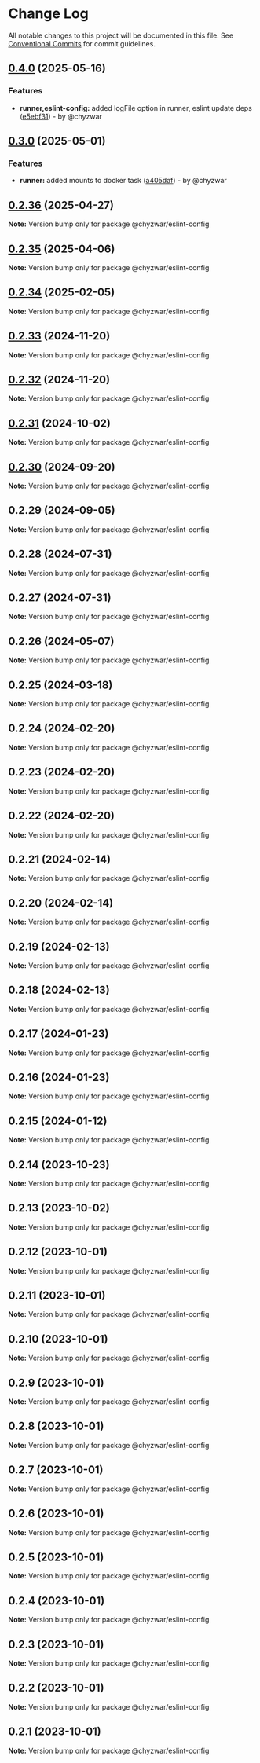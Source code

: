 # Change Log

All notable changes to this project will be documented in this file.
See [Conventional Commits](https://conventionalcommits.org) for commit guidelines.

## [0.4.0](https://github.com/chyzwar/common/compare/@chyzwar/eslint-config@0.3.0...@chyzwar/eslint-config@0.4.0) (2025-05-16)

### Features

* **runner,eslint-config:** added logFile option in runner, eslint update deps ([e5ebf31](https://github.com/chyzwar/common/commit/e5ebf31e258fde7ab14576cf8f3be67a42377856)) - by @chyzwar

## [0.3.0](https://github.com/chyzwar/common/compare/@chyzwar/eslint-config@0.2.36...@chyzwar/eslint-config@0.3.0) (2025-05-01)

### Features

* **runner:** added mounts to docker task ([a405daf](https://github.com/chyzwar/common/commit/a405daf7e6bb9899729402dde184a7d3be489199)) - by @chyzwar

## [0.2.36](https://github.com/chyzwar/common/compare/@chyzwar/eslint-config@0.2.35...@chyzwar/eslint-config@0.2.36) (2025-04-27)

**Note:** Version bump only for package @chyzwar/eslint-config

## [0.2.35](https://github.com/chyzwar/common/compare/@chyzwar/eslint-config@0.2.34...@chyzwar/eslint-config@0.2.35) (2025-04-06)

**Note:** Version bump only for package @chyzwar/eslint-config

## [0.2.34](https://github.com/chyzwar/common/compare/@chyzwar/eslint-config@0.2.33...@chyzwar/eslint-config@0.2.34) (2025-02-05)

**Note:** Version bump only for package @chyzwar/eslint-config

## [0.2.33](https://github.com/chyzwar/common/compare/@chyzwar/eslint-config@0.2.32...@chyzwar/eslint-config@0.2.33) (2024-11-20)

**Note:** Version bump only for package @chyzwar/eslint-config

## [0.2.32](https://github.com/chyzwar/common/compare/@chyzwar/eslint-config@0.2.31...@chyzwar/eslint-config@0.2.32) (2024-11-20)

**Note:** Version bump only for package @chyzwar/eslint-config

## [0.2.31](https://github.com/chyzwar/common/compare/@chyzwar/eslint-config@0.2.30...@chyzwar/eslint-config@0.2.31) (2024-10-02)

**Note:** Version bump only for package @chyzwar/eslint-config

## [0.2.30](https://github.com/chyzwar/common/compare/@chyzwar/eslint-config@0.2.29...@chyzwar/eslint-config@0.2.30) (2024-09-20)

**Note:** Version bump only for package @chyzwar/eslint-config

## 0.2.29 (2024-09-05)

**Note:** Version bump only for package @chyzwar/eslint-config

## 0.2.28 (2024-07-31)

**Note:** Version bump only for package @chyzwar/eslint-config

## 0.2.27 (2024-07-31)

**Note:** Version bump only for package @chyzwar/eslint-config

## 0.2.26 (2024-05-07)

**Note:** Version bump only for package @chyzwar/eslint-config

## 0.2.25 (2024-03-18)

**Note:** Version bump only for package @chyzwar/eslint-config

## 0.2.24 (2024-02-20)

**Note:** Version bump only for package @chyzwar/eslint-config

## 0.2.23 (2024-02-20)

**Note:** Version bump only for package @chyzwar/eslint-config

## 0.2.22 (2024-02-20)

**Note:** Version bump only for package @chyzwar/eslint-config

## 0.2.21 (2024-02-14)

**Note:** Version bump only for package @chyzwar/eslint-config

## 0.2.20 (2024-02-14)

**Note:** Version bump only for package @chyzwar/eslint-config

## 0.2.19 (2024-02-13)

**Note:** Version bump only for package @chyzwar/eslint-config

## 0.2.18 (2024-02-13)

**Note:** Version bump only for package @chyzwar/eslint-config

## 0.2.17 (2024-01-23)

**Note:** Version bump only for package @chyzwar/eslint-config

## 0.2.16 (2024-01-23)

**Note:** Version bump only for package @chyzwar/eslint-config

## 0.2.15 (2024-01-12)

**Note:** Version bump only for package @chyzwar/eslint-config

## 0.2.14 (2023-10-23)

**Note:** Version bump only for package @chyzwar/eslint-config

## 0.2.13 (2023-10-02)

**Note:** Version bump only for package @chyzwar/eslint-config

## 0.2.12 (2023-10-01)

**Note:** Version bump only for package @chyzwar/eslint-config

## 0.2.11 (2023-10-01)

**Note:** Version bump only for package @chyzwar/eslint-config

## 0.2.10 (2023-10-01)

**Note:** Version bump only for package @chyzwar/eslint-config

## 0.2.9 (2023-10-01)

**Note:** Version bump only for package @chyzwar/eslint-config

## 0.2.8 (2023-10-01)

**Note:** Version bump only for package @chyzwar/eslint-config

## 0.2.7 (2023-10-01)

**Note:** Version bump only for package @chyzwar/eslint-config

## 0.2.6 (2023-10-01)

**Note:** Version bump only for package @chyzwar/eslint-config

## 0.2.5 (2023-10-01)

**Note:** Version bump only for package @chyzwar/eslint-config

## 0.2.4 (2023-10-01)

**Note:** Version bump only for package @chyzwar/eslint-config

## 0.2.3 (2023-10-01)

**Note:** Version bump only for package @chyzwar/eslint-config

## 0.2.2 (2023-10-01)

**Note:** Version bump only for package @chyzwar/eslint-config

## 0.2.1 (2023-10-01)

**Note:** Version bump only for package @chyzwar/eslint-config
